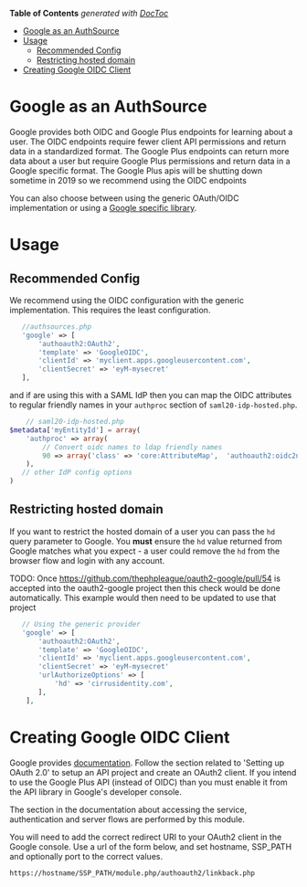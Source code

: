 <!-- START doctoc generated TOC please keep comment here to allow auto update -->
<!-- DON'T EDIT THIS SECTION, INSTEAD RE-RUN doctoc TO UPDATE -->
**Table of Contents**  *generated with [DocToc](https://github.com/thlorenz/doctoc)*

- [Google as an AuthSource](#google-as-an-authsource)
- [Usage](#usage)
  - [Recommended Config](#recommended-config)
  - [Restricting hosted domain](#restricting-hosted-domain)
- [Creating Google OIDC Client](#creating-google-oidc-client)

<!-- END doctoc generated TOC please keep comment here to allow auto update -->

# Google as an AuthSource

Google provides both OIDC and Google Plus endpoints for learning about
a user.  The OIDC endpoints require fewer client API permissions and
return data in a standardized format. The Google Plus endpoints can
return more data about a user but require Google Plus permissions and
return data in a Google specific format. The Google Plus apis will be shutting down sometime in 2019
so we recommend using the OIDC endpoints

You can also choose between using the generic OAuth/OIDC implementation or using
a [Google specific library](https://github.com/thephpleague/oauth2-google/).

# Usage
## Recommended Config

We recommend using the OIDC configuration with the generic implementation. This
requires the least configuration.


```php
   //authsources.php
   'google' => [
       'authoauth2:OAuth2',
       'template' => 'GoogleOIDC',
       'clientId' => 'myclient.apps.googleusercontent.com',
       'clientSecret' => 'eyM-mysecret'
   ],
```

and if are using this with a SAML IdP then you can map the OIDC attributes to regular friendly names in your `authproc` section of `saml20-idp-hosted.php`.

```php
    // saml20-idp-hosted.php
$metadata['myEntityId'] = array(			
    'authproc' => array(
        // Convert oidc names to ldap friendly names
        90 => array('class' => 'core:AttributeMap',  'authoauth2:oidc2name'),
    ),
   // other IdP config options
)
```

## Restricting hosted domain

If you want to restrict the hosted domain of a user you can pass the
`hd` query parameter to Google.  You **must** ensure the `hd` value
returned from Google matches what you expect - a user could remove the
`hd` from the browser flow and login with any account.

TODO: Once https://github.com/thephpleague/oauth2-google/pull/54 is accepted into the oauth2-google project then
this check would be done automatically. This example would then need to be updated to use that project

```php
   // Using the generic provider
   'google' => [
       'authoauth2:OAuth2',
       'template' => 'GoogleOIDC',
       'clientId' => 'myclient.apps.googleusercontent.com',
       'clientSecret' => 'eyM-mysecret'
       'urlAuthorizeOptions' => [
           'hd' => 'cirrusidentity.com',
       ],
    ],
```

# Creating Google OIDC Client

Google provides [documentation](https://developers.google.com/identity/protocols/OpenIDConnect#appsetup). Follow the section related to 'Setting up OAuth 2.0' to setup an API project and create an OAuth2 client. If you intend to use the Google Plus API (instead of OIDC) than you must enable it from the API library in Google's developer console.

The section in the documentation about accessing the service, authentication and server flows are performed by this module.

You will need to add the correct redirect URI to your OAuth2 client in the Google console. Use a url of the form below, and set hostname, SSP_PATH and optionally port to the correct values.

    https://hostname/SSP_PATH/module.php/authoauth2/linkback.php

